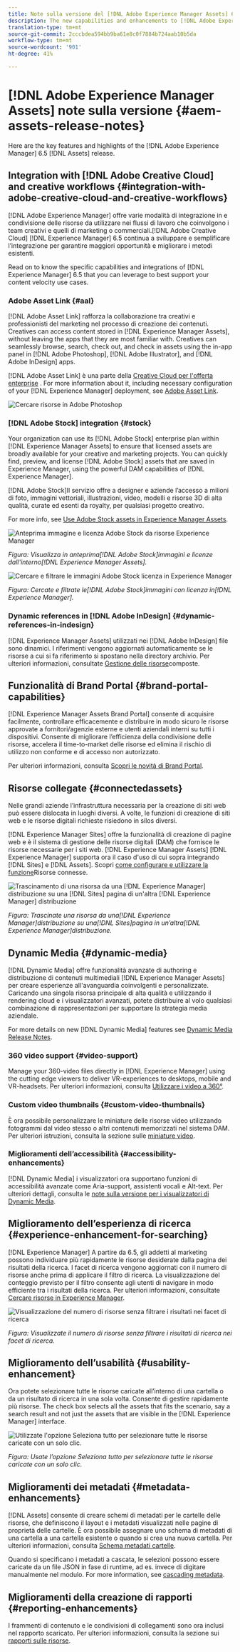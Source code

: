 ```yaml
---
title: Note sulla versione del [!DNL Adobe Experience Manager Assets] 6.5.
description: The new capabilities and enhancements to [!DNL Adobe Experience Manager] 6.5 [!DNL Assets].
translation-type: tm+mt
source-git-commit: 2cccbdea594bb9ba61e8c0f7884b724aab10b5da
workflow-type: tm+mt
source-wordcount: '901'
ht-degree: 41%

---
```



# [!DNL Adobe Experience Manager Assets] note sulla versione {#aem-assets-release-notes}

Here are the key features and highlights of the [!DNL Adobe Experience Manager] 6.5 [!DNL Assets] release.

## Integration with [!DNL Adobe Creative Cloud] and creative workflows {#integration-with-adobe-creative-cloud-and-creative-workflows}

[!DNL Adobe Experience Manager] offre varie modalità di integrazione in e condivisione delle risorse da utilizzare nei flussi di lavoro che coinvolgono i team creativi e quelli di marketing o commerciali.[!DNL Adobe Creative Cloud] [!DNL Experience Manager] 6.5 continua a sviluppare e semplificare l’integrazione per garantire maggiori opportunità e migliorare i metodi esistenti.

Read on to know the specific capabilities and integrations of [!DNL Experience Manager] 6.5 that you can leverage to best support your content velocity use cases.

### Adobe Asset Link {#aal}

[!DNL Adobe Asset Link] rafforza la collaborazione tra creativi e professionisti del marketing nel processo di creazione dei contenuti. Creatives can access content stored in [!DNL Experience Manager Assets], without leaving the apps that they are most familiar with. Creatives can seamlessly browse, search, check out, and check in assets using the in-app panel in [!DNL Adobe Photoshop], [!DNL Adobe Illustrator], and [!DNL Adobe InDesign] apps.

[!DNL Adobe Asset Link] è una parte della [Creative Cloud per l&#39;offerta enterprise](https://www.adobe.com/it/creativecloud/business/enterprise.html) . For more information about it, including necessary configuration of your [!DNL Experience Manager] deployment, see [Adobe Asset Link](https://helpx.adobe.com/it/enterprise/using/adobe-asset-link.html).

![Cercare risorse in  Adobe Photoshop](assets/asset_search_photoshop.png)

### [!DNL Adobe Stock] integration {#stock}

Your organization can use its [!DNL Adobe Stock] enterprise plan within [!DNL Experience Manager Assets] to ensure that licensed assets are broadly available for your creative and marketing projects. You can quickly find, preview, and license [!DNL Adobe Stock] assets that are saved in Experience Manager, using the powerful DAM capabilities of [!DNL Experience Manager].

[!DNL Adobe Stock]Il servizio offre a designer e aziende l’accesso a milioni di foto, immagini vettoriali, illustrazioni, video, modelli e risorse 3D di alta qualità, curate ed esenti da royalty, per qualsiasi progetto creativo.

For more info, see [Use Adobe Stock assets in Experience Manager Assets](/help/assets/aem-assets-adobe-stock.md).

![Anteprima  immagine e licenza Adobe Stock da  risorse Experience Manager](assets/stock_image_preview_license_options.png)

*Figura: Visualizza in anteprima[!DNL Adobe Stock]immagini e licenze dall&#39;interno[!DNL Experience Manager Assets].*

![Cercare e filtrare le immagini Adobe Stock  licenza in  Experience Manager](assets/aem-search-filters2.jpg)

*Figura: Cercate e filtrate le[!DNL Adobe Stock]immagini con licenza in[!DNL Experience Manager].*

### Dynamic references in [!DNL Adobe InDesign] {#dynamic-references-in-indesign}

[!DNL Experience Manager Assets] utilizzati nei [!DNL Adobe InDesign] file sono dinamici. I riferimenti vengono aggiornati automaticamente se le risorse a cui si fa riferimento si spostano nella directory archivio. Per ulteriori informazioni, consultate [Gestione delle risorse](/help/assets/managing-linked-subassets.md)composte.

## Funzionalità di Brand Portal {#brand-portal-capabilities}

[!DNL Experience Manager Assets Brand Portal] consente di acquisire facilmente, controllare efficacemente e distribuire in modo sicuro le risorse approvate a fornitori/agenzie esterne e utenti aziendali interni su tutti i dispositivi. Consente di migliorare l’efficienza della condivisione delle risorse, accelera il time-to-market delle risorse ed elimina il rischio di utilizzo non conforme e di accesso non autorizzato.

Per ulteriori informazioni, consulta [Scopri le novità di Brand Portal](https://helpx.adobe.com/experience-manager/brand-portal/using/whats-new.html).

## Risorse collegate {#connectedassets}

Nelle grandi aziende l’infrastruttura necessaria per la creazione di siti web può essere dislocata in luoghi diversi. A volte, le funzioni di creazione di siti web e le risorse digitali richieste risiedono in silos diversi.

[!DNL Experience Manager Sites] offre la funzionalità di creazione di pagine web e è il sistema di gestione delle risorse digitali (DAM) che fornisce le risorse necessarie per i siti web. [!DNL Experience Manager Assets] [!DNL Experience Manager] supporta ora il caso d&#39;uso di cui sopra integrando [!DNL Sites] e [!DNL Assets]. Scopri [come configurare e utilizzare la funzione](/help/assets/use-assets-across-connected-assets-instances.md)Risorse connesse.

![Trascinamento di una risorsa da una [!DNL Experience Manager] distribuzione su una [!DNL Sites] pagina di un&#39;altra [!DNL Experience Manager] distribuzione](assets/connected-assets-drag-and-drop-only.gif)

*Figura: Trascinate una risorsa da una[!DNL Experience Manager]distribuzione su una[!DNL Sites]pagina in un’altra[!DNL Experience Manager]distribuzione.*

## Dynamic Media {#dynamic-media}

[!DNL Dynamic Media] offre funzionalità avanzate di authoring e distribuzione di contenuti multimediali [!DNL Experience Manager Assets] per creare esperienze all&#39;avanguardia coinvolgenti e personalizzate. Caricando una singola risorsa principale di alta qualità e utilizzando il rendering cloud e i visualizzatori avanzati, potete distribuire al volo qualsiasi combinazione di rappresentazioni per supportare la strategia media aziendale.

For more details on new [!DNL Dynamic Media] features see [Dynamic Media Release Notes](https://docs.adobe.com/content/help/en/dynamic-media-developer-resources/release-notes/s7rn2017.html).

### 360 video support {#video-support}

Manage your 360-video files directly in [!DNL Experience Manager] using the cutting edge viewers to deliver VR-experiences to desktops, mobile and VR-headsets. Per ulteriori informazioni, consulta [Utilizzare i video a 360°](/help/assets/360-video.md).

### Custom video thumbnails {#custom-video-thumbnails}

È ora possibile personalizzare le miniature delle risorse video utilizzando fotogrammi dal video stesso o altri contenuti memorizzati nel sistema DAM. Per ulteriori istruzioni, consulta la sezione sulle [miniature video](/help/assets/video.md#about-video-thumbnails-in-dynamic-media-scene-mode).

### Miglioramenti dell’accessibilità {#accessibility-enhancements}

[!DNL Dynamic Media] i visualizzatori ora supportano funzioni di accessibilità avanzate come Aria-support, assistenti vocali e Alt-text. Per ulteriori dettagli, consulta le [note sulla versione per i visualizzatori di Dynamic Media](https://docs.adobe.com/content/help/en/dynamic-media-developer-resources/library/home.html).

## Miglioramento dell’esperienza di ricerca {#experience-enhancement-for-searching}

[!DNL Experience Manager] A partire da 6.5, gli addetti al marketing possono individuare più rapidamente le risorse desiderate dalla pagina dei risultati della ricerca. I facet di ricerca vengono aggiornati con il numero di risorse anche prima di applicare il filtro di ricerca. La visualizzazione del conteggio previsto per il filtro consente agli utenti di navigare in modo efficiente tra i risultati della ricerca. Per ulteriori informazioni, consultate [Cercare risorse in  Experience Manager](../assets/search-assets.md).

![Visualizzazione del numero di risorse senza filtrare i risultati nei facet di ricerca](/help/assets/assets/asset_search_results_in_facets_filters.png)

*Figura: Visualizzate il numero di risorse senza filtrare i risultati di ricerca nei facet di ricerca.*

## Miglioramento dell’usabilità {#usability-enhancement}

Ora potete selezionare tutte le risorse caricate all’interno di una cartella o da un risultato di ricerca in una sola volta. Consente di gestire rapidamente più risorse. The check box selects all the assets that fits the scenario, say a search result and not just the assets that are visible in the [!DNL Experience Manager] interface.

![Utilizzate l&#39;opzione Seleziona tutto per selezionare tutte le risorse caricate con un solo clic.](assets/select-all-in-aem-assets.gif)

*Figura: Usate l’opzione Seleziona tutto per selezionare tutte le risorse caricate con un solo clic.*

## Miglioramenti dei metadati {#metadata-enhancements}

[!DNL Assets] consente di creare schemi di metadati per le cartelle delle risorse, che definiscono il layout e i metadati visualizzati nelle pagine di proprietà delle cartelle. È ora possibile assegnare uno schema di metadati di una cartella a una cartella esistente o quando si crea una nuova cartella. Per ulteriori informazioni, consulta [Schema metadati cartelle](/help/assets/metadata-config.md#folder-metadata-schema).

Quando si specificano i metadati a cascata, le selezioni possono essere caricate da un file JSON in fase di runtime, ad es. invece di digitare manualmente nel modulo. For more information, see [cascading metadata](/help/assets/metadata-schemas.md#cascading-metadata).

## Miglioramenti della creazione di rapporti {#reporting-enhancements}

I frammenti di contenuto e le condivisioni di collegamenti sono ora inclusi nel rapporto scaricato. Per ulteriori informazioni, consulta la sezione sui [rapporti sulle risorse](/help/assets/asset-reports.md).
